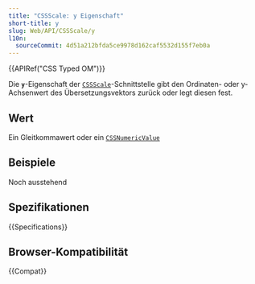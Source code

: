 ```yaml
---
title: "CSSScale: y Eigenschaft"
short-title: y
slug: Web/API/CSSScale/y
l10n:
  sourceCommit: 4d51a212bfda5ce9978d162caf5532d155f7eb0a
---
```


{{APIRef("CSS Typed OM")}}

Die **`y`**-Eigenschaft der [`CSSScale`](/de/docs/Web/API/CSSScale)-Schnittstelle gibt den Ordinaten- oder y-Achsenwert des Übersetzungsvektors zurück oder legt diesen fest.

## Wert

Ein Gleitkommawert oder ein [`CSSNumericValue`](/de/docs/Web/API/CSSNumericValue)

## Beispiele

Noch ausstehend

## Spezifikationen

{{Specifications}}

## Browser-Kompatibilität

{{Compat}}

